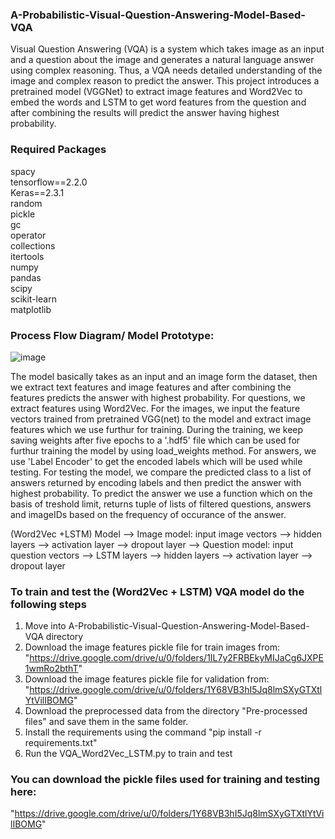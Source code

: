 ### A-Probabilistic-Visual-Question-Answering-Model-Based-VQA
Visual Question Answering (VQA) is a system which takes image as an input and a question about the image and generates a natural language answer using complex reasoning. Thus, a VQA needs detailed understanding of the image and complex reason to predict the answer. This project introduces a pretrained model (VGGNet) to extract image features and Word2Vec to embed the words and LSTM to get word features from the question and after combining the results will predict the answer having highest probability.


### Required Packages

spacy<br />                     tensorflow==2.2.0<br />
Keras==2.3.1<br />              random<br />
pickle<br />                    gc<br />
operator<br />                  collections<br />
itertools<br />                 numpy<br />
pandas<br />                    scipy<br />
scikit-learn<br />              matplotlib<br />

### Process Flow Diagram/ Model Prototype:

![image](https://user-images.githubusercontent.com/61022065/114544743-0b2ca700-9c29-11eb-9e7c-6caf6382d05e.png)

The model basically takes as an input and an image form the dataset, then we extract text features and image features and after combining the features predicts the answer with highest probability. For questions, we extract features using Word2Vec. For the images, we input the feature vectors trained from pretrained VGG(net) to the model and extract image features which we use furthur for training. During the training, we keep saving weights after five epochs to a '.hdf5' file which can be used for furthur training the model by using load_weights method. For answers, we use 'Label Encoder' to get the encoded labels which will be used while testing. For testing the model, we compare the predicted class to a list of answers returned by encoding labels and then predict the answer with highest probability. To predict the answer we use a function which on the basis of treshold limit, returns tuple of lists of filtered questions, answers and imageIDs based on the frequency of occurance of the answer.

(Word2Vec +LSTM) Model --> Image model: input image vectors --> hidden layers --> activation layer --> dropout layer
                       --> Question model: input question vectors --> LSTM layers --> hidden layers --> activation layer --> dropout layer
                       
### To train and test the (Word2Vec + LSTM) VQA model do the following steps
1. Move into A-Probabilistic-Visual-Question-Answering-Model-Based-VQA directory
2. Download the image features pickle file for train images from:
   "https://drive.google.com/drive/u/0/folders/1IL7y2FRBEkyMIJaCg6JXPE1wmRo2bthT"
3. Download the image features pickle file for validation from:
   "https://drive.google.com/drive/u/0/folders/1Y68VB3hI5Jq8lmSXyGTXtlYtVilIBOMG"
4. Download the preprocessed data from the directory "Pre-processed files" and save them in the same folder.
5. Install the requirements using the command "pip install -r requirements.txt"
6. Run the VQA_Word2Vec_LSTM.py to train and test
                       
### You can download the pickle files used for training and testing here:

"https://drive.google.com/drive/u/0/folders/1Y68VB3hI5Jq8lmSXyGTXtlYtVilIBOMG"






